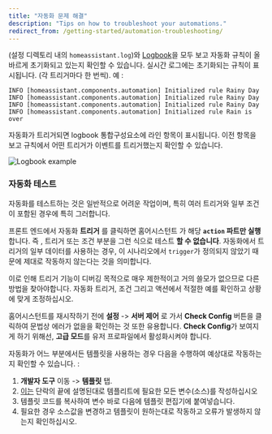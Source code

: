 ```yaml
---
title: "자동화 문제 해결"
description: "Tips on how to troubleshoot your automations."
redirect_from: /getting-started/automation-troubleshooting/
---
```


(설정 디렉토리 내의 `homeassistant.log`)와 [Logbook](/integrations/logbook/)을 모두 보고 자동화 규칙이 올바르게 초기화되고 있는지 확인할 수 있습니다. 실시간 로그에는 초기화되는 규칙이 표시됩니다. (각 트리거마다 한 번씩). 예 :

```text
INFO [homeassistant.components.automation] Initialized rule Rainy Day
INFO [homeassistant.components.automation] Initialized rule Rainy Day
INFO [homeassistant.components.automation] Initialized rule Rainy Day
INFO [homeassistant.components.automation] Initialized rule Rain is over
```

자동화가 트리거되면 logbook 통합구성요소에 라인 항목이 표시됩니다. 이전 항목을 보고 규칙에서 어떤 트리거가 이벤트를 트리거했는지 확인할 수 있습니다.

![Logbook example](/images/integrations/automation/logbook.png)

[template]: /topics/templating/

### 자동화 테스트

자동화를 테스트하는 것은 일반적으로 어려운 작업이며, 특히 여러 트리거와 일부 조건이 포함된 경우에 특히 그러합니다.

프론트 엔드에서 자동화 **트리거** 를 클릭하면 홈어시스턴트 가 해당 **`action` 파트만 실행** 합니다. 즉 , 트리거 또는 조건 부분을 그런 식으로 테스트 **할 수 없습니다**.  자동화에서 트리거의 일부 데이터를 사용하는 경우, 이 시나리오에서 `trigger`가 정의되지 않았기 때문에 제대로 작동하지 않는다는 것을 의미합니다. 

이로 인해 트리거 기능이 디버깅 목적으로 매우 제한적이고 거의 쓸모가 없으므로 다른 방법을 찾아야합니다. 
자동화 트리거, 조건 그리고 액션에서 적절한 예를 확인하고 상황에 맞게 조정하십시오.

홈어시스턴트를 재시작하기 전에 **설정** -> **서버 제어** 로 가서 **Check Config** 버튼을 클릭하여 문법상 에러가 없을을 확인하는 것 또한 유용합니다. **Check Config**가 보여지게 하기 위해선, **고급 모드**를 유저 프로파일에서 활성화시켜야 합니다. 

자동화가 어느 부분에서든 템플릿을 사용하는 경우 다음을 수행하여 예상대로 작동하는지 확인할 수 있습니다. : 

1. **개발자 도구** 이동 -> **템플릿** 탭.
2. [이는](https://www.home-assistant.io/docs/configuration/templating/#processing-incoming-data) 단락의 끝에 설명된대로 템플리트에 필요한 모든 변수(소스)를 작성하십시오
3. 템플릿 코드를 복사하여 변수 바로 다음에 템플릿 편집기에 붙여넣습니다.
4. 필요한 경우 소스값을 변경하고 템플릿이 원하는대로 작동하고 오류가 발생하지 않는지 확인하십시오.
